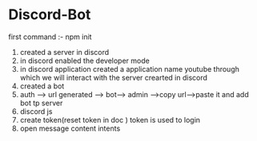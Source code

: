 # Discord-Bot
first command :- npm init
1. created a server in discord
2. in discord enabled the developer mode
3. in discord application created a application name youtube through which we will interact with the server crearted in discord
4. created a bot 
5. auth --> url generated --> bot--> admin -->copy url-->paste it and add bot tp server
6. discord js
7. create token(reset token in doc ) token is used to login 
8. open message content intents

